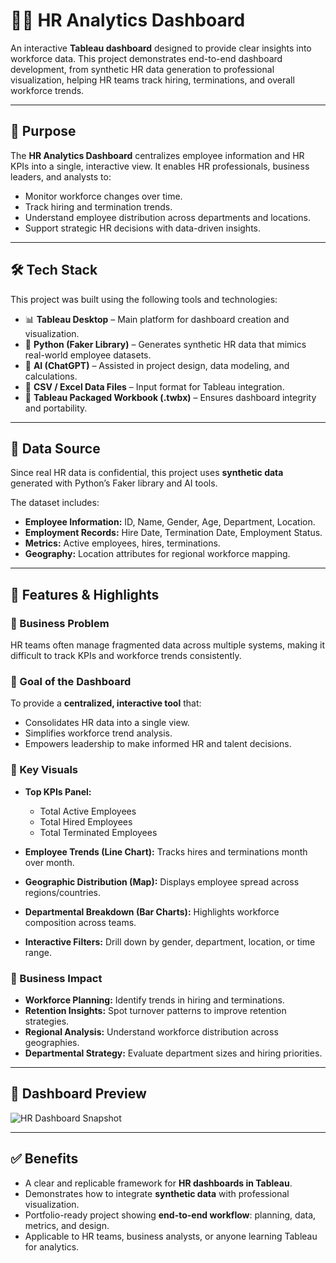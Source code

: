 # 👩‍💼 HR Analytics Dashboard  

An interactive **Tableau dashboard** designed to provide clear insights into workforce data. This project demonstrates end-to-end dashboard development, from synthetic HR data generation to professional visualization, helping HR teams track hiring, terminations, and overall workforce trends.  

---

## 📌 Purpose  

The **HR Analytics Dashboard** centralizes employee information and HR KPIs into a single, interactive view. It enables HR professionals, business leaders, and analysts to:  

- Monitor workforce changes over time.  
- Track hiring and termination trends.  
- Understand employee distribution across departments and locations.  
- Support strategic HR decisions with data-driven insights.  

---

## 🛠️ Tech Stack  

This project was built using the following tools and technologies:  

- 📊 **Tableau Desktop** – Main platform for dashboard creation and visualization.  
- 🐍 **Python (Faker Library)** – Generates synthetic HR data that mimics real-world employee datasets.  
- 🤖 **AI (ChatGPT)** – Assisted in project design, data modeling, and calculations.  
- 📂 **CSV / Excel Data Files** – Input format for Tableau integration.  
- 💾 **Tableau Packaged Workbook (.twbx)** – Ensures dashboard integrity and portability.  

---

## 📂 Data Source  

Since real HR data is confidential, this project uses **synthetic data** generated with Python’s Faker library and AI tools.  

The dataset includes:  
- **Employee Information:** ID, Name, Gender, Age, Department, Location.  
- **Employment Records:** Hire Date, Termination Date, Employment Status.  
- **Metrics:** Active employees, hires, terminations.  
- **Geography:** Location attributes for regional workforce mapping.  

---

## 🌟 Features & Highlights  

### 🔹 Business Problem  
HR teams often manage fragmented data across multiple systems, making it difficult to track KPIs and workforce trends consistently.  

### 🔹 Goal of the Dashboard  
To provide a **centralized, interactive tool** that:  
- Consolidates HR data into a single view.  
- Simplifies workforce trend analysis.  
- Empowers leadership to make informed HR and talent decisions.  

### 🔹 Key Visuals  

- **Top KPIs Panel:**  
  - Total Active Employees  
  - Total Hired Employees  
  - Total Terminated Employees  

- **Employee Trends (Line Chart):** Tracks hires and terminations month over month.  

- **Geographic Distribution (Map):** Displays employee spread across regions/countries.  

- **Departmental Breakdown (Bar Charts):** Highlights workforce composition across teams.  

- **Interactive Filters:** Drill down by gender, department, location, or time range.  

### 🔹 Business Impact  

- **Workforce Planning:** Identify trends in hiring and terminations.  
- **Retention Insights:** Spot turnover patterns to improve retention strategies.  
- **Regional Analysis:** Understand workforce distribution across geographies.  
- **Departmental Strategy:** Evaluate department sizes and hiring priorities.  

---

## 📸 Dashboard Preview  

![HR Dashboard Snapshot](https://raw.githubusercontent.com/HarshBehal-1401/HR-Dashboard-Project/main/Snapshot%20of%20Hr%20Dashboard.png)  

---

## ✅ Benefits  

- A clear and replicable framework for **HR dashboards in Tableau**.  
- Demonstrates how to integrate **synthetic data** with professional visualization.  
- Portfolio-ready project showing **end-to-end workflow**: planning, data, metrics, and design.  
- Applicable to HR teams, business analysts, or anyone learning Tableau for analytics.  
